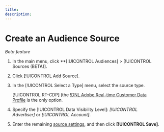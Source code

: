 ```yaml
---
title: 
description: 
---
```

# Create an Audience Source

*Beta feature*

1. In the main menu, click **[!UICONTROL Audiences] > [!UICONTROL Sources (BETA)].

1. Click [!UICONTROL Add Source].

1. In the [!UICONTROL Select a Type] menu, select the source type.

     [!UICONTROL RT-CDP] (the [!DNL Adobe Real-time Customer Data Profile](https://experienceleague.adobe.com/docs/experience-platform/rtcdp/overview.html) is the only option.

1. Specify the [!UICONTROL Data Visibility Level]: *[!UICONTROL Advertiser]* or *[!UICONTROL Account]*.

1. Enter the remaining [source settings](source-settings.md), and then click **[!UICONTROL Save]**.